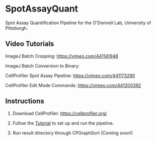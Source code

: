 # SpotAssayQuant
Spot Assay Quantification Pipeline for the O'Donnell Lab, University of Pittsburgh.

## Video Tutorials

  ImageJ Batch Cropping: https://vimeo.com/441141948
  
  ImageJ Batch Conversion to Binary: 
  
  CellProfiler Spot Assay Pipeline: https://vimeo.com/441173290
  
  CellProfiler Edit Mode Commands: https://vimeo.com/441200392
  
  
## Instructions

1.  Download CellProfiler: https://cellprofiler.org/

2.  Follow the [Tutorial](Tutorial/Tutorial.pdf) to set up and run the pipeline. 

3.  Run result directory through CPGraphSort (Coming soon!)
